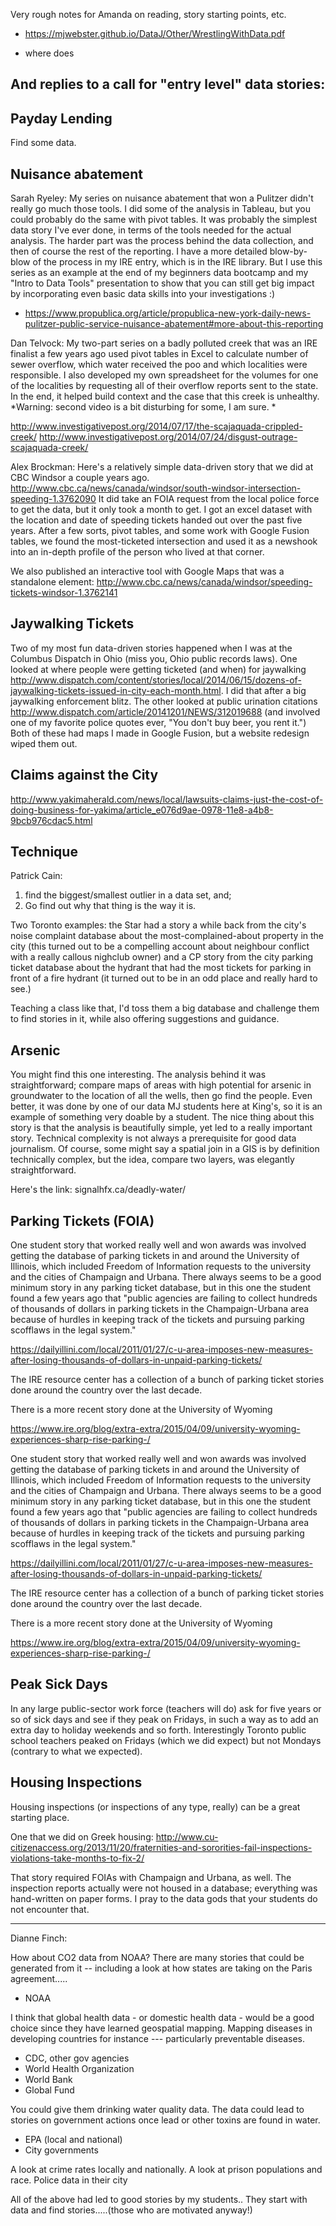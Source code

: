 Very rough notes for Amanda on reading, story starting points, etc.

* https://mjwebster.github.io/DataJ/Other/WrestlingWithData.pdf

* where does 

And replies to a call for "entry level" data stories: 
--------
## Payday Lending
Find some data. 

## Nuisance abatement

Sarah Ryeley: My series on nuisance abatement that won a Pulitzer didn't really go much those tools. I did some of the analysis in Tableau, but you could probably do the same with pivot tables. It was probably the simplest data story I've ever done, in terms of the tools needed for the actual analysis. The harder part was the process behind the data collection, and then of course the rest of the reporting. I have a more detailed blow-by-blow of the process in my IRE entry, which is in the IRE library. But I use this series as an example at the end of my beginners data bootcamp and my "Intro to Data Tools" presentation to show that you can still get big impact by incorporating even basic data skills into your investigations :)
+ https://www.propublica.org/article/propublica-new-york-daily-news-pulitzer-public-service-nuisance-abatement#more-about-this-reporting

Dan Telvock: My two-part series on a badly polluted creek that was an IRE finalist a few years ago used pivot tables in Excel to calculate number of sewer overflow, which water received the poo and which localities were responsible. I also developed my own spreadsheet for the volumes for one of the localities by requesting all of their overflow reports sent to the state. In the end, it helped build context and the case that this creek is unhealthy. *Warning: second video is a bit disturbing for some, I am sure. *

http://www.investigativepost.org/2014/07/17/the-scajaquada-crippled-creek/
http://www.investigativepost.org/2014/07/24/disgust-outrage-scajaquada-creek/

Alex Brockman:  Here's a relatively simple data-driven story that we did at CBC Windsor a couple years ago. http://www.cbc.ca/news/canada/windsor/south-windsor-intersection-speeding-1.3762090 It did take an FOIA request from the local police force to get the data, but it only took a month to get. I got an excel dataset with the location and date of speeding tickets handed out over the past five years. After a few sorts, pivot tables, and some work with Google Fusion tables, we found the most-ticketed intersection and used it as a newshook into an in-depth profile of the person who lived at that corner. 

We also published an interactive tool with Google Maps that was a standalone element: http://www.cbc.ca/news/canada/windsor/speeding-tickets-windsor-1.3762141

## Jaywalking Tickets 

Two of my most fun data-driven stories happened when I was at the Columbus Dispatch in Ohio (miss you, Ohio public records laws). One looked at where people were getting ticketed (and when) for jaywalking <http://www.dispatch.com/content/stories/local/2014/06/15/dozens-of-jaywalking-tickets-issued-in-city-each-month.html>.
I did that after a big jaywalking enforcement blitz. The other looked at public urination citations <http://www.dispatch.com/article/20141201/NEWS/312019688> (and involved one of my favorite police quotes ever, "You don't buy beer, you rent it.") Both of these had maps I made in Google Fusion, but a website redesign wiped them out.

## Claims against the City 
http://www.yakimaherald.com/news/local/lawsuits-claims-just-the-cost-of-doing-business-for-yakima/article_e076d9ae-0978-11e8-a4b8-9bcb976cdac5.html

## Technique 
Patrick Cain: 

1) find the biggest/smallest outlier in a data set, and;
2) Go find out why that thing is the way it is.

Two Toronto examples: the Star had a story a while back from the city's
noise complaint database about the most-complained-about property in the
city (this turned out to be a compelling account about neighbour conflict
with a really callous nighclub owner) and a CP story from the city parking
ticket database about the hydrant that had the most tickets for parking in
front of a fire hydrant (it turned out to be in an odd place and really
hard to see.)

Teaching a class like that, I'd toss them a big database and challenge them
to find stories in it, while also offering suggestions and guidance.

## Arsenic

You might find this one interesting. The analysis behind it was
straightforward; compare maps of areas with high potential for arsenic in
groundwater to the location of all the wells, then go find the people.
Even better, it was done by one of our data MJ students here at King's, so
it is an example of something very doable by a student.
The nice thing about this story is that the analysis is beautifully simple,
yet led to a really important story. Technical complexity is not always a
prerequisite for good data journalism.
Of course, some might say a spatial join in a GIS is by definition
technically complex, but the idea, compare two layers, was elegantly
straightforward.

Here's the link: signalhfx.ca/deadly-water/

## Parking Tickets (FOIA)
One student story that worked really well and won awards was involved
getting the database of parking tickets in and around the University of
Illinois, which included Freedom of Information requests to the university
and the cities of Champaign and Urbana.
There always seems to be a good minimum story in any parking ticket
database, but in this one the student found  a few years ago that
"public agencies
are failing to collect hundreds of thousands of dollars in parking tickets in
the Champaign-Urbana area because of hurdles in keeping track of the tickets
 and pursuing parking scofflaws in the legal system."

https://dailyillini.com/local/2011/01/27/c-u-area-imposes-new-measures-after-losing-thousands-of-dollars-in-unpaid-parking-tickets/

The IRE resource center has a collection of a bunch of parking ticket
stories done around the country over the last decade.

There is a more recent story done at the University of Wyoming

https://www.ire.org/blog/extra-extra/2015/04/09/university-wyoming-experiences-sharp-rise-parking-/

One student story that worked really well and won awards was involved
getting the database of parking tickets in and around the University of
Illinois, which included Freedom of Information requests to the university
and the cities of Champaign and Urbana.
There always seems to be a good minimum story in any parking ticket
database, but in this one the student found  a few years ago that
"public agencies
are failing to collect hundreds of thousands of dollars in parking tickets in
the Champaign-Urbana area because of hurdles in keeping track of the tickets
 and pursuing parking scofflaws in the legal system."

https://dailyillini.com/local/2011/01/27/c-u-area-imposes-new-measures-after-losing-thousands-of-dollars-in-unpaid-parking-tickets/

The IRE resource center has a collection of a bunch of parking ticket
stories done around the country over the last decade.

There is a more recent story done at the University of Wyoming

https://www.ire.org/blog/extra-extra/2015/04/09/university-wyoming-experiences-sharp-rise-parking-/

## Peak Sick Days
In any large public-sector work force (teachers will do)  ask for five
years or so of sick days and see if they peak on Fridays, in such a way as
to add an extra day to holiday weekends and so forth. Interestingly Toronto
public school teachers peaked on Fridays (which we did expect) but not
Mondays (contrary to what we expected).

## Housing Inspections

Housing inspections (or inspections of any type, really) can be a great
starting place.

One that we did on Greek housing:
http://www.cu-citizenaccess.org/2013/11/20/fraternities-and-sororities-fail-inspections-violations-take-months-to-fix-2/

That story required FOIAs with Champaign and Urbana, as well. The
inspection reports actually were not housed in a database; everything was
hand-written on paper forms. I pray to the data gods that your students do
not encounter that.



---------
Dianne Finch: 

How about CO2 data from NOAA? There are many stories that could be
generated from it -- including a look at how states are taking on the Paris
agreement.....

   - NOAA


I think that global health data - or domestic health data - would be a good
choice since they have learned geospatial mapping.  Mapping diseases in
developing countries for instance --- particularly preventable diseases.

   - CDC, other gov agencies
   - World Health Organization
   - World Bank
   - Global Fund


You could give them drinking water quality data. The data could lead to
stories on government actions once lead or other toxins are found in water.


   - EPA (local and national)
   - City governments


A look at crime rates locally and nationally.  A look at prison populations
and race.
Police data in their city

All of the above had led to good stories by my students.. They start with
data and find stories.....(those who are motivated anyway!)

